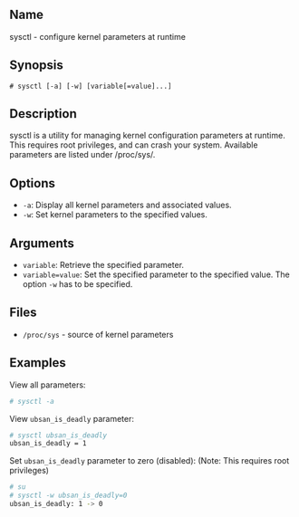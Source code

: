 ## Name

sysctl - configure kernel parameters at runtime

## Synopsis

```**sh
# sysctl [-a] [-w] [variable[=value]...]
```

## Description

sysctl is a utility for managing kernel configuration parameters at runtime.
This requires root privileges, and can crash your system.
Available parameters are listed under /proc/sys/.

## Options

* `-a`: Display all kernel parameters and associated values.
* `-w`: Set kernel parameters to the specified values.

## Arguments

* `variable`: Retrieve the specified parameter.
* `variable=value`: Set the specified parameter to the specified value. The option `-w` has to be specified.

## Files

* `/proc/sys` - source of kernel parameters

## Examples

View all parameters:

```sh
# sysctl -a
```

View `ubsan_is_deadly` parameter:

```sh
# sysctl ubsan_is_deadly
ubsan_is_deadly = 1
```

Set `ubsan_is_deadly` parameter to zero (disabled):
(Note: This requires root privileges)

```sh
# su
# sysctl -w ubsan_is_deadly=0
ubsan_is_deadly: 1 -> 0
```

